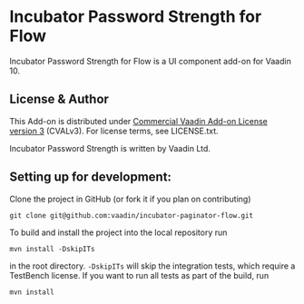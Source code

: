 # Incubator Password Strength for Flow

Incubator Password Strength for Flow is a UI component add-on for Vaadin 10.

## License & Author

This Add-on is distributed under [Commercial Vaadin Add-on License version 3](http://vaadin.com/license/cval-3) (CVALv3). For license terms, see LICENSE.txt.

Incubator Password Strength is written by Vaadin Ltd.


## Setting up for development:

Clone the project in GitHub (or fork it if you plan on contributing)

```
git clone git@github.com:vaadin/incubator-paginator-flow.git
```

To build and install the project into the local repository run 

```mvn install -DskipITs```

in the root directory. `-DskipITs` will skip the integration tests, which require a TestBench license. If you want to run all tests as part of the build, run

```mvn install```